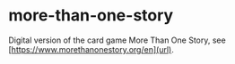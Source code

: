# more-than-one-story

Digital version of the card game More Than One Story, see [https://www.morethanonestory.org/en](url).

